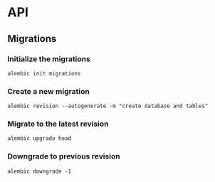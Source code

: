# API

## Migrations
### Initialize the migrations
```shell
alembic init migrations
```

### Create a new migration
```shell
alembic revision --autogenerate -m "create database and tables"
```

### Migrate to the latest revision
```shell
alembic upgrade head
```

### Downgrade to previous revision
```shell
alembic downgrade -1
```
